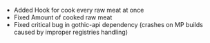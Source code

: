 - Added Hook for cook every raw meat at once
- Fixed Amount of cooked raw meat
- Fixed critical bug in gothic-api dependency (crashes on MP builds caused by improper registries handling)